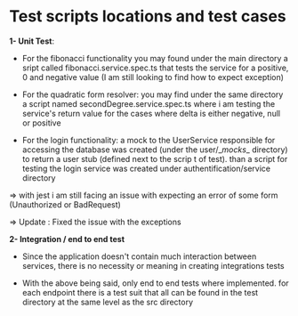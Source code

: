 # Test scripts locations and test cases 

**1- Unit Test**: 

* For the fibonacci functionality you may found under the main directory a sript called fibonacci.service.spec.ts that tests the service for a positive, 0 and negative value (I am still looking to find how to expect exception)

* For the quadratic form resolver: you may find under the same directory a script named secondDegree.service.spec.ts where i am testing the service's return value for the cases where delta is either negative, null or positive

* For the login functionality: a mock to the UserService responsible for accessing the database was created (under the user/\__mocks__ directory) to return a user stub (defined next to the scrip t of test). than a script for testing the login service was created under authentification/service directory 

=> with jest i am still facing an issue with expecting an error of some form (Unauthorized or BadRequest)

=> Update : Fixed the issue with the exceptions

**2- Integration / end to end test**

* Since the application doesn't contain much interaction between services, there is no necessity or meaning in creating integrations tests

* With the above being said, only end to end tests where implemented. for each endpoint there is a test suit that all can be found in the test directory at the same level as the src directory


